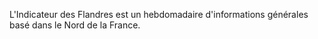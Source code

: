
L'Indicateur des Flandres est un hebdomadaire d'informations générales basé dans le Nord de la France.
